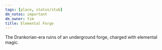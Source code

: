 ```yaml
---
tags: [place, status/stub]
dm_notes: important
dm_owner: tim
title: Elemental Forge
---
```


The Drankorian-era ruins of an underground forge, charged with elemental magic. 